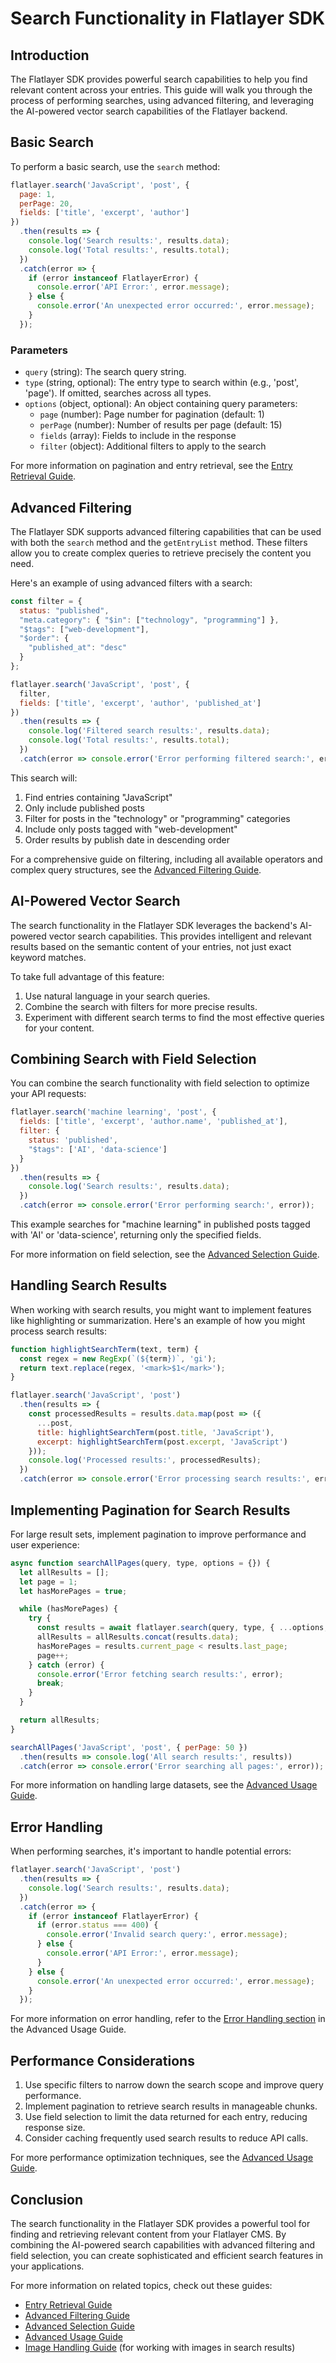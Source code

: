 # Search Functionality in Flatlayer SDK

## Introduction

The Flatlayer SDK provides powerful search capabilities to help you find relevant content across your entries. This guide will walk you through the process of performing searches, using advanced filtering, and leveraging the AI-powered vector search capabilities of the Flatlayer backend.

## Basic Search

To perform a basic search, use the `search` method:

```javascript
flatlayer.search('JavaScript', 'post', {
  page: 1,
  perPage: 20,
  fields: ['title', 'excerpt', 'author']
})
  .then(results => {
    console.log('Search results:', results.data);
    console.log('Total results:', results.total);
  })
  .catch(error => {
    if (error instanceof FlatlayerError) {
      console.error('API Error:', error.message);
    } else {
      console.error('An unexpected error occurred:', error.message);
    }
  });
```

### Parameters

- `query` (string): The search query string.
- `type` (string, optional): The entry type to search within (e.g., 'post', 'page'). If omitted, searches across all types.
- `options` (object, optional): An object containing query parameters:
    - `page` (number): Page number for pagination (default: 1)
    - `perPage` (number): Number of results per page (default: 15)
    - `fields` (array): Fields to include in the response
    - `filter` (object): Additional filters to apply to the search

For more information on pagination and entry retrieval, see the [Entry Retrieval Guide](./entry-retrieval.md).

## Advanced Filtering

The Flatlayer SDK supports advanced filtering capabilities that can be used with both the `search` method and the `getEntryList` method. These filters allow you to create complex queries to retrieve precisely the content you need.

Here's an example of using advanced filters with a search:

```javascript
const filter = {
  status: "published",
  "meta.category": { "$in": ["technology", "programming"] },
  "$tags": ["web-development"],
  "$order": {
    "published_at": "desc"
  }
};

flatlayer.search('JavaScript', 'post', {
  filter,
  fields: ['title', 'excerpt', 'author', 'published_at']
})
  .then(results => {
    console.log('Filtered search results:', results.data);
    console.log('Total results:', results.total);
  })
  .catch(error => console.error('Error performing filtered search:', error));
```

This search will:
1. Find entries containing "JavaScript"
2. Only include published posts
3. Filter for posts in the "technology" or "programming" categories
4. Include only posts tagged with "web-development"
5. Order results by publish date in descending order

For a comprehensive guide on filtering, including all available operators and complex query structures, see the [Advanced Filtering Guide](./advanced-filtering.md).

## AI-Powered Vector Search

The search functionality in the Flatlayer SDK leverages the backend's AI-powered vector search capabilities. This provides intelligent and relevant results based on the semantic content of your entries, not just exact keyword matches.

To take full advantage of this feature:

1. Use natural language in your search queries.
2. Combine the search with filters for more precise results.
3. Experiment with different search terms to find the most effective queries for your content.

## Combining Search with Field Selection

You can combine the search functionality with field selection to optimize your API requests:

```javascript
flatlayer.search('machine learning', 'post', {
  fields: ['title', 'excerpt', 'author.name', 'published_at'],
  filter: {
    status: 'published',
    "$tags": ['AI', 'data-science']
  }
})
  .then(results => {
    console.log('Search results:', results.data);
  })
  .catch(error => console.error('Error performing search:', error));
```

This example searches for "machine learning" in published posts tagged with 'AI' or 'data-science', returning only the specified fields.

For more information on field selection, see the [Advanced Selection Guide](./advanced-selection.md).

## Handling Search Results

When working with search results, you might want to implement features like highlighting or summarization. Here's an example of how you might process search results:

```javascript
function highlightSearchTerm(text, term) {
  const regex = new RegExp(`(${term})`, 'gi');
  return text.replace(regex, '<mark>$1</mark>');
}

flatlayer.search('JavaScript', 'post')
  .then(results => {
    const processedResults = results.data.map(post => ({
      ...post,
      title: highlightSearchTerm(post.title, 'JavaScript'),
      excerpt: highlightSearchTerm(post.excerpt, 'JavaScript')
    }));
    console.log('Processed results:', processedResults);
  })
  .catch(error => console.error('Error processing search results:', error));
```

## Implementing Pagination for Search Results

For large result sets, implement pagination to improve performance and user experience:

```javascript
async function searchAllPages(query, type, options = {}) {
  let allResults = [];
  let page = 1;
  let hasMorePages = true;

  while (hasMorePages) {
    try {
      const results = await flatlayer.search(query, type, { ...options, page });
      allResults = allResults.concat(results.data);
      hasMorePages = results.current_page < results.last_page;
      page++;
    } catch (error) {
      console.error('Error fetching search results:', error);
      break;
    }
  }

  return allResults;
}

searchAllPages('JavaScript', 'post', { perPage: 50 })
  .then(results => console.log('All search results:', results))
  .catch(error => console.error('Error searching all pages:', error));
```

For more information on handling large datasets, see the [Advanced Usage Guide](./advanced.md).

## Error Handling

When performing searches, it's important to handle potential errors:

```javascript
flatlayer.search('JavaScript', 'post')
  .then(results => {
    console.log('Search results:', results.data);
  })
  .catch(error => {
    if (error instanceof FlatlayerError) {
      if (error.status === 400) {
        console.error('Invalid search query:', error.message);
      } else {
        console.error('API Error:', error.message);
      }
    } else {
      console.error('An unexpected error occurred:', error.message);
    }
  });
```

For more information on error handling, refer to the [Error Handling section](./advanced.md#error-handling) in the Advanced Usage Guide.

## Performance Considerations

1. Use specific filters to narrow down the search scope and improve query performance.
2. Implement pagination to retrieve search results in manageable chunks.
3. Use field selection to limit the data returned for each entry, reducing response size.
4. Consider caching frequently used search results to reduce API calls.

For more performance optimization techniques, see the [Advanced Usage Guide](./advanced.md).

## Conclusion

The search functionality in the Flatlayer SDK provides a powerful tool for finding and retrieving relevant content from your Flatlayer CMS. By combining the AI-powered search capabilities with advanced filtering and field selection, you can create sophisticated and efficient search features in your applications.

For more information on related topics, check out these guides:
- [Entry Retrieval Guide](./entry-retrieval.md)
- [Advanced Filtering Guide](./advanced-filtering.md)
- [Advanced Selection Guide](./advanced-selection.md)
- [Advanced Usage Guide](./advanced.md)
- [Image Handling Guide](./image-handling.md) (for working with images in search results)